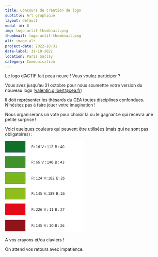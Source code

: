 ```yaml
---
title: Concours de création de logo
subtitle: Art graphique
layout: default
modal-id: 8
img: logo-actif-thumbnail.png
thumbnail: logo-actif-thumbnail.png
alt: image-alt
project-date: 2022-10-31
date-label: 31-10-2022
location: Paris Saclay
category: Communication
---
```

Le logo d’ACTIF fait peau neuve ! Vous voulez participer ?

Vous avez jusqu’au 31 octobre pour nous soumettre votre version du nouveau logo (valentin.gilbert@cea.fr)

Il doit représenter les thésards du CEA toutes disciplines confondues. N’hésitez pas à faire jouer votre imagination !

Nous organiserons un vote pour choisir la ou le gagnant.e qui recevra une petite surprise !

Voici quelques couleurs qui peuvent être utilisées (mais qui ne sont pas obligatoires) : 

<img src="img/portfolio/codes_couleurs_logo.png" class="img-centered img-parent-width"/>

A vos crayons et/ou claviers !

On attend vos retours avec impatience.
